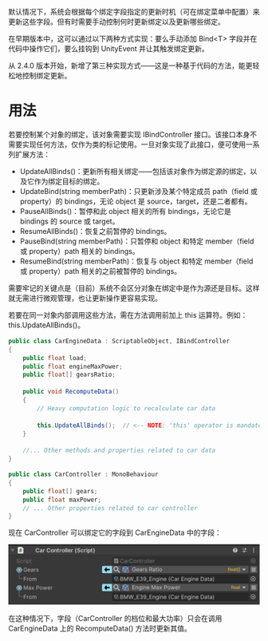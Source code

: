 默认情况下，系统会根据每个绑定字段指定的更新时机（可在绑定菜单中配置）来更新这些字段。但有时需要手动控制何时更新绑定以及更新哪些绑定。

在早期版本中，这可以通过以下两种方式实现：要么手动添加 Bind\<T> 字段并在代码中操作它们，要么挂钩到 UnityEvent 并让其触发绑定更新。

从 2.4.0 版本开始，新增了第三种实现方式——这是一种基于代码的方法，能更轻松地控制绑定更新。

# 用法

若要控制某个对象的绑定，该对象需要实现 IBindController 接口。该接口本身不需要实现任何方法，仅作为类的标记使用。一旦对象实现了此接口，便可使用一系列扩展方法：

- UpdateAllBinds()：更新所有相关绑定——包括该对象作为绑定源的绑定，以及它作为绑定目标的绑定。
- UpdateBind(string memberPath)：只更新涉及某个特定成员 path（field 或 property）的 bindings，无论 object 是 source，target，还是二者都有。
- PauseAllBinds()：暂停和此 object 相关的所有 bindings，无论它是 bindings 的 source 或 target。
- ResumeAllBinds()：恢复之前暂停的 bindings。
- PauseBind(string memberPath)：只暂停和 object 和特定 member（field 或 property）path 相关的 bindings。
- ResumeBind(string memberPath)：恢复与 object 和特定 member（field 或 property）path 相关的之前被暂停的 bindings。

需要牢记的关键点是（目前）系统不会区分对象在绑定中是作为源还是目标。这样就无需进行微观管理，也让更新操作更容易实现。

若要在同一对象内部调用这些方法，需在方法调用前加上 this 运算符。例如：this.UpdateAllBinds()。

```C#
public class CarEngineData : ScriptableObject, IBindController
{
    public float load;
    public float engineMaxPower;
    public float[] gearsRatio;

    public void RecomputeData()
    {
        // Heavy computation logic to recalculate car data

        this.UpdateAllBinds();  // <-- NOTE: 'this' operator is mandatory!
    }
    
    //... Other methods and properties related to car data
}
```

```C#
public class CarController : MonoBehaviour
{
    public float[] gears;
    public float maxPower;
    // ... Other properties related to car controller
}
```

现在 CarController 可以绑定它的字段到 CarEngineData 中的字段：

![BindUpdatesControls](../image/BindUpdatesControls.png)

在这种情况下，字段（CarController 的档位和最大功率）只会在调用 CarEngineData 上的 RecomputeData() 方法时更新其值。
